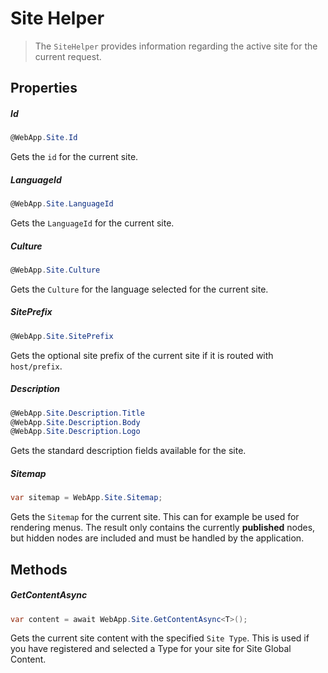# Site Helper

> The `SiteHelper` provides information regarding the active site for the current request.

## Properties

##### Id

~~~ csharp
@WebApp.Site.Id
~~~

Gets the `id` for the current site.

##### LanguageId

~~~ csharp
@WebApp.Site.LanguageId
~~~

Gets the `LanguageId` for the current site.

##### Culture

~~~ csharp
@WebApp.Site.Culture
~~~

Gets the `Culture` for the language selected for the current site.

##### SitePrefix

~~~ csharp
@WebApp.Site.SitePrefix
~~~

Gets the optional site prefix of the current site if it is routed with `host/prefix`.

##### Description

~~~ csharp
@WebApp.Site.Description.Title
@WebApp.Site.Description.Body
@WebApp.Site.Description.Logo
~~~

Gets the standard description fields available for the site.

##### Sitemap

~~~ csharp
var sitemap = WebApp.Site.Sitemap;
~~~

Gets the `Sitemap` for the current site. This can for example be used for rendering menus. The result only contains the currently **published** nodes, but hidden nodes are included and must be handled by the application.

## Methods

##### GetContentAsync

~~~ csharp
var content = await WebApp.Site.GetContentAsync<T>();
~~~

Gets the current site content with the specified `Site Type`. This is used if you have registered and selected a Type for your site for Site Global Content.